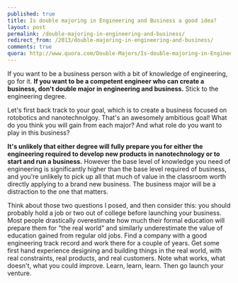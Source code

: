 ```yaml
---
published: true
title: Is double majoring in Engineering and Business a good idea?
layout: post
permalink: /double-majoring-in-engineering-and-business/
redirect_from: /2013/double-majoring-in-engineering-and-business/
comments: true
quora: http://www.quora.com/Double-Majors/Is-double-majoring-in-Engineering-and-Business-a-good-idea
---
```


If you want to be a business person with a bit of knowledge of
engineering, go for it. **If you want to be a competent engineer who can
create a business, don't double major in engineering and business.** Stick
to the engineering degree.

Let's first back track to your goal, which is to create a business
focused on rotobotics and nanotechnolgoy. That's an awesomely ambitious
goal! What do you think you will gain from each major? And what role do
you want to play in this business?

**It's unlikely that either degree will fully prepare you for either the
engineering required to develop new products in nanotechnology or to
start and run a business.** However the base level of knowledge you need
of engineering is significantly higher than the base level required of
business, and you're unlikely to pick up all that much of value in the
classroom worth directly applying to a brand new business. The business
major will be a distraction to the one that matters.

Think about those two questions I posed, and then consider this: you
should probably hold a job or two out of college before launching your
business. Most people drastically overestimate how much their formal
education will prepare them for "the real world" and similarly
underestimate the value of education gained from regular old jobs. Find
a company with a good engineering track record and work there for a
couple of years. Get some first hand experience designing and building
things in the real world, with real constraints, real products, and real
customers. Note what works, what doesn't, what you could improve. Learn,
learn, learn. Then go launch your venture.
